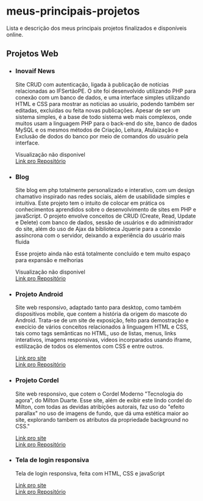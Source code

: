 # <h1>meus-principais-projetos</h1>
Lista e descrição dos meus principais projetos finalizados e disponíveis online.


<h2>Projetos Web</h2>
<ul>
  <li>
      <h3>Inovaif News</h3>
    <p>Site CRUD com autenticação, ligada à publicação de notícias relacionadas ao IFSertãoPE. O site foi desenvolvido utilizando PHP para conexão com um banco de dados, e uma interface simples utilizando HTML e CSS para mostrar as noticias ao usuário, podendo também ser editadas, excluidas ou feita novas publicações. Apesar de ser um sistema simples, é a base de todo sistema web mais complexos, onde muitos usam  a linguagem PHP para o back-end do site, banco de dados MySQL e os mesmos métodos de Criação, Leitura, Atulaização e Exclusão de dodos do banco por meio de comandos do usuário pela interface.</p>
    <a target="_blank">Visualização não disponivel</a> <br>
     <a href="https://github.com/Emanoel-Ferreira-LS/inovaif-news-projeto-crud-cs2-final" target="_blank">Link pro Repositório</a>
  </li>

  <li>
    <h3>Blog</h3>
    <p>Site blog em php totalmente personalizado e interativo, com um design chamativo inspirado nas redes sociais, além de usabilidade simples e intuitiva. Este projeto tem o intuito de colocar em prática os conhecimentos aprendidos sobre o desenvolvimento de sites em PHP e javaScript. O projeto envolve conceitos de CRUD (Create, Read, Update e Delete) com banco de dados, sessão de usuários e do administrador do site, além do uso de Ajax da biblioteca Jquerie para a conexão assíncrona com o servidor, deixando a experiência do usuário mais fluida

Esse projeto ainda não está totalmente concluído e tem muito espaço para expansão e melhorias</p>
    <a target="_blank">Visualização não disponivel</a> <br>
     <a href="https://github.com/emanoelferreirals/blog" target="_blank">Link pro Repositório</a>
  </li>
  
  <li>
    <h3>Projeto Android</h3>
    <p>Site web responsivo, adaptado tanto para desktop, como também dispositivos mobile, que contem a história da origem do mascote do Android. Trata-se de um site de exposição, feito para demostração e execício de vários conceitos relacionados à linguagem HTML e CSS, tais como tags semânticas no HTML, uso de listas, menus, links interativos, imagens responsivas, videos incorparados usando iframe, estilização de todos os elementos com CSS e entre outros.</p>
    <a href="https://emanoel-ferreira-ls.github.io/ProjetoAndroid/" target="_blank">Link pro site</a> <br>
    <a href="https://github.com/Emanoel-Ferreira-LS/ProjetoAndroid" target="_blank">Link pro Repositório</a>
  </li>

  <li>
    <h3>Projeto Cordel</h3>
    <p>Site web responsivo, que cotem o Cordel Moderno "Tecnologia do agora", do Milton Duarte. Esse site, além de exibir este lindo cordel do Milton, com todas as devidas atribições autorais, faz uso do "efeito parallax" no uso de imagens de fundo, que dá uma estética maior ao site, explorando tambem os atributos da propriedade background no CSS."</p>
    <a href="https://emanoel-ferreira-ls.github.io/projeto-cordel/" target="_blank">Link pro site</a> <br>
     <a href="https://github.com/Emanoel-Ferreira-LS/projeto-cordel" target="_blank">Link pro Repositório</a>
  </li>

   <li>
    <h3>Tela de login responsiva</h3>
    <p>Tela de login responsiva, feita com HTML, CSS e javaScript</p>
    <a href="https://emanoel-ferreira-ls.github.io/projeto-login/" target="_blank">Link pro site</a> <br>
     <a href="https://github.com/Emanoel-Ferreira-LS/projeto-login" target="_blank">Link pro Repositório</a>
  </li>

 

</ul>


